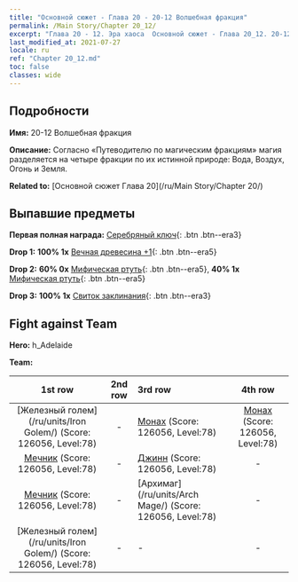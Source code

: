 ```yaml
---
title: "Основной сюжет - Глава 20 - 20-12 Волшебная фракция"
permalink: /Main Story/Chapter 20_12/
excerpt: "Глава 20 - 12. Эра хаоса  Основной сюжет - Глава 20_12. 20-12 Волшебная фракция"
last_modified_at: 2021-07-27
locale: ru
ref: "Chapter 20_12.md"
toc: false
classes: wide
---
```


## Подробности

 **Имя:** 20-12 Волшебная фракция

 **Описание:** Согласно «Путеводителю по магическим фракциям» магия разделяется на четыре фракции по их истинной природе: Вода, Воздух, Огонь и Земля.

 **Related to:** [Основной сюжет Глава 20](/ru/Main Story/Chapter 20/)

## Выпавшие предметы

 **Первая полная награда:** [Серебряный ключ](/ItemsRU/con_693/){: .btn .btn--era3}

 **Drop 1:** **100% 1x** [Вечная древесина +1](/ItemsRU/mat_69/){: .btn .btn--era5}

 **Drop 2:** **60% 0x** [Мифическая ртуть](/ItemsRU/mat_63/){: .btn .btn--era5}, **40% 1x** [Мифическая ртуть](/ItemsRU/mat_63/){: .btn .btn--era5}

 **Drop 3:** **100% 1x** [Свиток заклинания](/ItemsRU/con_694/){: .btn .btn--era3}


## Fight against Team
 **Hero:** h_Adelaide

 **Team:**


  | 1st row | 2nd row | 3rd row | 4th row |
  |:----:|:----:|:----|:----:|
  | [Железный голем](/ru/units/Iron Golem/) (Score: 126056, Level:78)  | - | [Монах](/ru/units/Monk/) (Score: 126056, Level:78)  | [Монах](/ru/units/Monk/) (Score: 126056, Level:78)  |
  | [Мечник](/ru/units/Swordsman/) (Score: 126056, Level:78)  | - | [Джинн](/ru/units/Genie/) (Score: 126056, Level:78)  | - |
  | [Мечник](/ru/units/Swordsman/) (Score: 126056, Level:78)  | - | [Архимаг](/ru/units/Arch Mage/) (Score: 126056, Level:78)  | - |
  | [Железный голем](/ru/units/Iron Golem/) (Score: 126056, Level:78)  | - | - | - |


